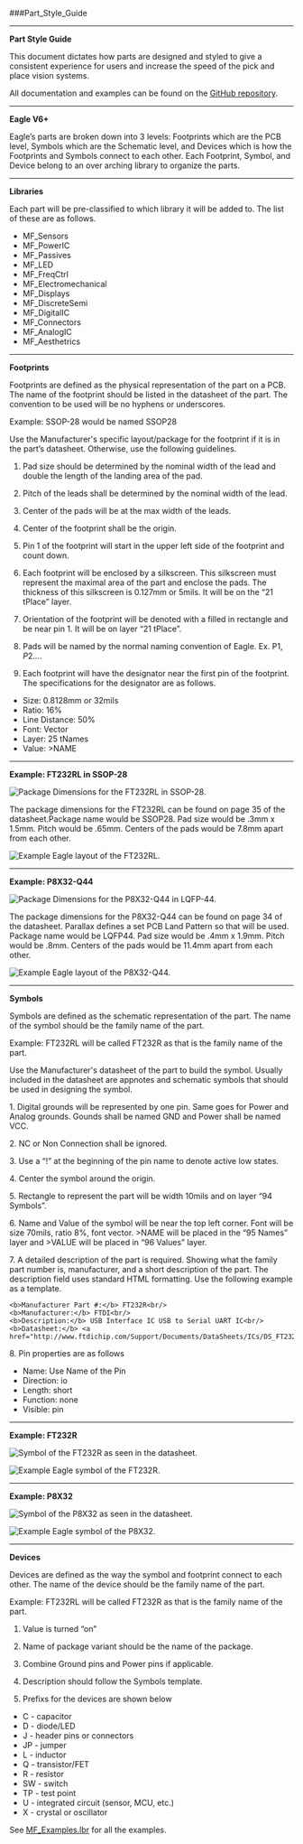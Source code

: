 ###Part_Style_Guide
***

**Part Style Guide**

This document dictates how parts are designed and styled to give a consistent experience for users and increase the speed of the pick and place vision systems.

All documentation and examples can be found on the [GitHub repository](https://github.com/MacroFab/Part_Style_Guide).
***
**Eagle V6+**

Eagle’s parts are broken down into 3 levels: Footprints which are the PCB level, Symbols which are the Schematic level, and Devices which is how the Footprints and Symbols connect to each other. Each Footprint, Symbol, and Device belong to an over arching library to organize the parts. 
***
**Libraries**

Each part will be pre-classified to which library it will be added to. The list of these are as follows.

- MF_Sensors
- MF_PowerIC
- MF_Passives
- MF_LED
- MF_FreqCtrl
- MF_Electromechanical
- MF_Displays
- MF_DiscreteSemi
- MF_DigitalIC
- MF_Connectors
- MF_AnalogIC
- MF_Aesthetrics
***
**Footprints**

Footprints are defined as the physical representation of the part on a PCB. The name of the footprint should be listed in the datasheet of the part. The convention to be used will be no hyphens or underscores. 

Example: SSOP-28 would be named SSOP28

Use the Manufacturer's specific layout/package for the footprint if it is in the part’s datasheet. Otherwise, use the following guidelines. 

1. Pad size should be determined by the nominal width of the lead and double the length of the landing area of the pad.

2. Pitch of the leads shall be determined by the nominal width of the lead. 

3. Center of the pads will be at the max width of the leads.

4. Center of the footprint shall be the origin. 

5. Pin 1 of the footprint will start in the upper left side of the footprint and count down.

6. Each footprint will be enclosed by a silkscreen. This silkscreen must represent the maximal area of the part and enclose the pads. The thickness of this silkscreen is 0.127mm or 5mils. It will be on the “21 tPlace” layer. 

7. Orientation of the footprint will be denoted with a filled in rectangle and be near pin 1. It will be on layer “21 tPlace”.

8. Pads will be named by the normal naming convention of Eagle. Ex. P$1, P$2….

9. Each footprint will have the designator near the first pin of the footprint. The specifications for the designator are as follows.

  - Size: 0.8128mm or 32mils
  - Ratio: 16%
  - Line Distance: 50%
  - Font: Vector
  - Layer: 25 tNames
  - Value: >NAME

***
**Example: FT232RL in SSOP-28**
 
![Package Dimensions for the FT232RL in SSOP-28.](https://raw.githubusercontent.com/MacroFab/Part_Style_Guide/master/FT232RL_Footprint.png)

The package dimensions for the FT232RL can be found on page 35 of the datasheet.Package name would be SSOP28. Pad size would be .3mm x 1.5mm. Pitch would be .65mm. Centers of the pads would be 7.8mm apart from each other.

![Example Eagle layout of the FT232RL.](https://raw.githubusercontent.com/MacroFab/Part_Style_Guide/master/FT232RL_Footprint_Eagle.png)

***
**Example: P8X32-Q44**

![Package Dimensions for the P8X32-Q44 in LQFP-44.](https://raw.githubusercontent.com/MacroFab/Part_Style_Guide/master/P8X32A_Footprint.png)

The package dimensions for the P8X32-Q44 can be found on page 34 of the datasheet. Parallax defines a set PCB Land Pattern so that will be used. Package name would be LQFP44. Pad size would be .4mm x 1.9mm. Pitch would be .8mm. Centers of the pads would be 11.4mm apart from each other.

![Example Eagle layout of the P8X32-Q44.](https://raw.githubusercontent.com/MacroFab/Part_Style_Guide/master/P8X32A_Footprint_Eagle.png)

***
**Symbols**

Symbols are defined as the schematic representation of the part. The name of the symbol should be the family name of the part. 

Example: FT232RL will be called FT232R as that is the family name of the part.

Use the Manufacturer's datasheet of the part to build the symbol. Usually included in the datasheet are appnotes and schematic symbols that should be used in designing the symbol. 

 1\. Digital grounds will be represented by one pin. Same goes for Power and Analog grounds. Gounds shall be named GND and Power shall be named VCC.

 2\. NC or Non Connection shall be ignored.

 3\. Use a “!” at the beginning of the pin name to denote active low states. 
 
 4\. Center the symbol around the origin. 

 5\. Rectangle to represent the part will be width 10mils and on layer “94 Symbols”.

 6\. Name and Value of the symbol will be near the top left corner. Font will be size 70mils, ratio 8%, font vector. >NAME will be placed in the “95 Names” layer and >VALUE will be placed in “96 Values” layer.

 7\. A detailed description of the part is required. Showing what the family part number is, manufacturer, and a short description of the part. The description field uses standard HTML formatting. Use the following example as a template. 

```
<b>Manufacturer Part #:</b> FT232R<br/>
<b>Manufacturer:</b> FTDI<br/>
<b>Description:</b> USB Interface IC USB to Serial UART IC<br/>
<b>Datasheet:</b> <a href="http://www.ftdichip.com/Support/Documents/DataSheets/ICs/DS_FT232R.pdf">Link</a>
```

 8\. Pin properties are as follows

 - Name: Use Name of the Pin
 - Direction: io
 - Length: short
 - Function: none
 - Visible: pin

***
**Example: FT232R**

![Symbol of the FT232R as seen in the datasheet.](https://raw.githubusercontent.com/MacroFab/Part_Style_Guide/master/FT232RL_Symbol.png)

![Example Eagle symbol of the FT232R.](https://raw.githubusercontent.com/MacroFab/Part_Style_Guide/master/FT232RL_Symbol_Eagle.png)

***
**Example: P8X32**

![Symbol of the P8X32 as seen in the datasheet.](https://raw.githubusercontent.com/MacroFab/Part_Style_Guide/master/P8X32A_Symbol.png)

![Example Eagle symbol of the P8X32.](https://raw.githubusercontent.com/MacroFab/Part_Style_Guide/master/P8X32A_Symbol_Eagle.png)

***
**Devices**

Devices are defined as the way the symbol and footprint connect to each other. The name of the device should be the family name of the part. 

Example: FT232RL will be called FT232R as that is the family name of the part.

1. Value is turned “on”

2. Name of package variant should be the name of the package. 

3. Combine Ground pins and Power pins if applicable. 

4. Description should follow the Symbols template. 

5. Prefixs for the devices are shown below

 - C    - capacitor
 - D    - diode/LED
 - J    - header pins or connectors
 - JP   - jumper
 - L    - inductor
 - Q    - transistor/FET
 - R    - resistor
 - SW   - switch
 - TP   - test point
 - U    - integrated circuit (sensor, MCU, etc.)
 - X    - crystal or oscillator

See [MF_Examples.lbr](https://github.com/MacroFab/Part_Style_Guide/blob/master/MF_Examples.lbr) for all the examples. 
